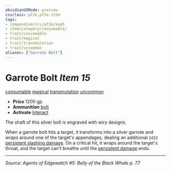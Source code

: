 ```yaml
---
obsidianUIMode: preview
cssclass: pf2e,pf2e-item
tags:
- compendium/src/pf2e/aoe5
- item/category/consumable/
- trait/consumable
- trait/magical
- trait/transmutation
- trait/uncommon
aliases: ["Garrote Bolt"]
---
```

# Garrote Bolt *Item 15*  
[consumable](consumable.md "Consumable Item Trait")  [magical](magical.md "Magical Item Trait")  [transmutation](transmutation.md "Transmutation School Trait")  [uncommon](uncommon.md "Uncommon Rarity Trait")  

- **Price** 1200 gp
- **Ammunition** [bolt](bolt.md)
- **Activate** [Interact](interact.md)

The shaft of this silver bolt is engraved with wiry designs.

When a garrote bolt hits a target, it transforms into a silver garrote and wraps around one of the target's appendages, dealing an additional `2d12` [persistent slashing damage](conditions.md#Persistent%20Damage). On a critical hit, it wraps around the target's throat, and the target can't breathe until the [persistent damage](conditions.md#Persistent%20Damage) ends.


---
*Source: Agents of Edgewatch #5: Belly of the Black Whale p. 77*